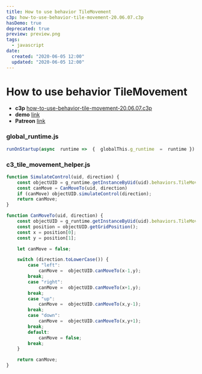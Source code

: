 ```yaml
---
title: How to use behavior TileMovement
c3p: how-to-use-behavior-tile-movement-20.06.07.c3p
hasDemo: true
deprecated: true
preview: preview.png
tags:
  - javascript
date:
  created: "2020-06-05 12:00"
  updated: "2020-06-05 12:00"
---
```


# How to use behavior TileMovement

* **c3p** [how-to-use-behavior-tile-movement-20.06.07.c3p](source/c3p/how-to-use-behavior-tile-movement-20.06.07.c3p)
* **demo** [link](demo)
* **Patreon** [link](https://patreon.com/el3um4s)

### global_runtime.js

```javascript
runOnStartup(async  runtime =>  {  globalThis.g_runtime  =  runtime })
```

### c3_tile_movement_helper.js

```javascript
function SimulateControl(uid, direction) {
	const objectUID = g_runtime.getInstanceByUid(uid).behaviors.TileMovement;
	const canMove = CanMoveTo(uid, direction)
	if (canMove) objectUID.simulateControl(direction);
	return canMove;
}

function CanMoveTo(uid, direction) {
	const objectUID = g_runtime.getInstanceByUid(uid).behaviors.TileMovement;
	const position = objectUID.getGridPosition();
	const x = position[0];
	const y = position[1];

	let canMove = false;

	switch (direction.toLowerCase()) {
		case "left":
			canMove =  objectUID.canMoveTo(x-1,y);
		break;
		case "right":
			canMove =  objectUID.canMoveTo(x+1,y);
		break;
		case "up":
			canMove =  objectUID.canMoveTo(x,y-1);
		break;
		case "down":
			canMove =  objectUID.canMoveTo(x,y+1);
		break;
		default:
			canMove = false;
		break;
	}

	return canMove;
}
```

